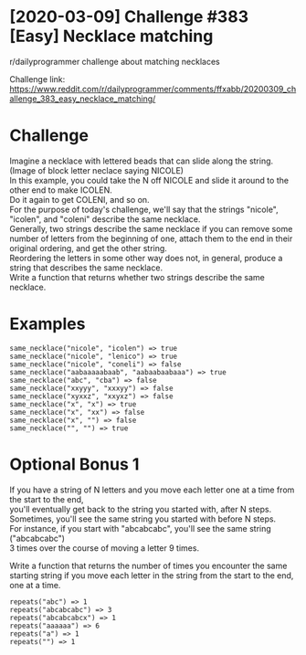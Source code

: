 # [2020-03-09] Challenge #383 [Easy] Necklace matching
r/dailyprogrammer challenge about matching necklaces

Challenge link: https://www.reddit.com/r/dailyprogrammer/comments/ffxabb/20200309_challenge_383_easy_necklace_matching/

# Challenge
Imagine a necklace with lettered beads that can slide along the string. (Image of block letter neclace saying NICOLE)  
In this example, you could take the N off NICOLE and slide it around to the other end to make ICOLEN.  
Do it again to get COLENI, and so on.  
For the purpose of today's challenge, we'll say that the strings "nicole", "icolen", and "coleni" describe the same necklace.  
Generally, two strings describe the same necklace if you can remove some number of letters from the beginning of one, attach them to the end in their original ordering, and get the other string.   
Reordering the letters in some other way does not, in general, produce a string that describes the same necklace.  
Write a function that returns whether two strings describe the same necklace.  

# Examples
```
same_necklace("nicole", "icolen") => true
same_necklace("nicole", "lenico") => true
same_necklace("nicole", "coneli") => false
same_necklace("aabaaaaabaab", "aabaabaabaaa") => true
same_necklace("abc", "cba") => false
same_necklace("xxyyy", "xxxyy") => false
same_necklace("xyxxz", "xxyxz") => false
same_necklace("x", "x") => true
same_necklace("x", "xx") => false
same_necklace("x", "") => false
same_necklace("", "") => true
```

# Optional Bonus 1
If you have a string of N letters and you move each letter one at a time from the start to the end,   
you'll eventually get back to the string you started with, after N steps.  
Sometimes, you'll see the same string you started with before N steps.  
For instance, if you start with "abcabcabc", you'll see the same string ("abcabcabc")  
3 times over the course of moving a letter 9 times.

Write a function that returns the number of times you encounter the same  
starting string if you move each letter in the string from the start to the end, one at a time.
```
repeats("abc") => 1
repeats("abcabcabc") => 3
repeats("abcabcabcx") => 1
repeats("aaaaaa") => 6
repeats("a") => 1
repeats("") => 1
```